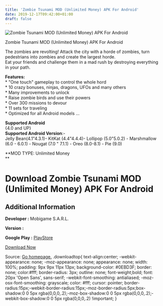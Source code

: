 ```yaml
---
title: 'Zombie Tsunami MOD (Unlimited Money) APK For Android'
date: 2019-12-17T09:42:00+01:00
draft: false
---
```


![Zombie Tsunami MOD (Unlimited Money) APK For Android](https://i1.wp.com/apkhome.net/wp-content/uploads/2019/12/Zombie-Tsunami-MOD-Unlimited-Money.png "Zombie Tsunami MOD (Unlimited Money) APK For Android")

  

Zombie Tsunami MOD (Unlimited Money) APK For Android

The zombies are revolting! Attack the city with a horde of zombies, turn pedestrians into zombies and create the largest horde.  
Eat your friends and challenge them in a mad rush by destroying everything in your path.

**Features:**  
\* "One touch" gameplay to control the whole hord  
\* 10 crazy bonuses, ninjas, dragons, UFOs and many others  
\* Many improvements to unlock  
\* Raise zombie birds and use their powers  
\* Over 300 missions to devour  
\* 11 sets for traveling  
\* Optimized for all Android models ...

**Supported Android**  
{4.0 and UP}  
**Supported Android Version**:-  
Jelly Bean(4.1"4.3.1)- KitKat (4.4"4.4.4)- Lollipop (5.0"5.0.2) - Marshmallow (6.0 - 6.0.1) - Nougat (7.0 " 7.1.1) - Oreo (8.0-8.1) - Pie (9.0)

**MOD TYPE: Unlimited Money  
**

Download Zombie Tsunami MOD (Unlimited Money) APK For Android
=============================================================

Additional Information
----------------------

**Developer :** Mobigame S.A.R.L.

**Version :**

**Google Play :** [PlayStore](https://play.google.com/store/apps/details?id=net.mobigame.zombietsunami)

  

[Download Now](https://store4app.co/post/zombie-tsunami-mod-unlimited-money-apk-for-android_1576570997)

  
Source: [Go homepage.](https://store4app.co/post/zombie-tsunami-mod-unlimited-money-apk-for-android_1576570997) .downloadtop{ text-align:center; -webkit-appearance: none; -moz-appearance: none; appearance: none; width: 100%; padding: 9px 9px 11px 13px; background-color: #0EBD3F; border: none; color:#fff; border-radius: 3px; outline: none; font-weight;bold; font: 20px 'Open Sans', sans-serif; -webkit-font-smoothing: antialiased; -moz-osx-font-smoothing: grayscale; color: #fff; cursor: pointer; border-radius:15px;-webkit-border-radius:15px;-moz-border-radius:5px;box-shadow:0 0 5px rgba(0,0,0,.2);-moz-box-shadow:0 0 5px rgba(0,0,0,.2);-webkit-box-shadow:0 0 5px rgba(0,0,0,.2) !important; }